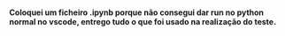 #### Coloquei um ficheiro .ipynb porque não consegui dar run no python normal no vscode, entrego tudo o que foi usado na realização do teste.
